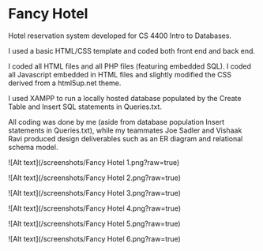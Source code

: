 # Fancy Hotel
Hotel reservation system developed for CS 4400 Intro to Databases.

I used a basic HTML/CSS template and coded both front end and back end.

I coded all HTML files and all PHP files (featuring embedded SQL). I coded all Javascript embedded in HTML files and slightly modified the CSS derived from a html5up.net theme.

I used XAMPP to run a locally hosted database populated by the Create Table and Insert SQL statements in Queries.txt.

All coding was done by me (aside from database population Insert statements in Queries.txt), while my teammates Joe Sadler and Vishaak Ravi produced design deliverables such as an ER diagram and relational schema model.

![Alt text](/screenshots/Fancy Hotel 1.png?raw=true)

![Alt text](/screenshots/Fancy Hotel 2.png?raw=true)

![Alt text](/screenshots/Fancy Hotel 3.png?raw=true)

![Alt text](/screenshots/Fancy Hotel 4.png?raw=true)

![Alt text](/screenshots/Fancy Hotel 5.png?raw=true)

![Alt text](/screenshots/Fancy Hotel 6.png?raw=true)
